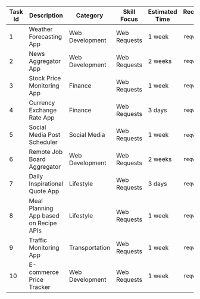 | Task Id | Description                                      | Category          | Skill Focus   | Estimated Time | Recommended Crates |
|---------|--------------------------------------------------|-------------------|---------------|----------------|--------------------|
| 1       | Weather Forecasting App                          | Web Development   | Web Requests  | 1 week         | `reqwest`          |
| 2       | News Aggregator App                             | Web Development   | Web Requests  | 2 weeks        | `reqwest`          |
| 3       | Stock Price Monitoring App                      | Finance           | Web Requests  | 1 week         | `reqwest`          |
| 4       | Currency Exchange Rate App                      | Finance           | Web Requests  | 3 days         | `reqwest`          |
| 5       | Social Media Post Scheduler                     | Social Media      | Web Requests  | 1 week         | `reqwest`, `chrono`|
| 6       | Remote Job Board Aggregator                     | Web Development   | Web Requests  | 2 weeks        | `reqwest`          |
| 7       | Daily Inspirational Quote App                   | Lifestyle         | Web Requests  | 3 days         | `reqwest`          |
| 8       | Meal Planning App based on Recipe APIs          | Lifestyle         | Web Requests  | 1 week         | `reqwest`          |
| 9       | Traffic Monitoring App                          | Transportation    | Web Requests  | 1 week         | `reqwest`          |
| 10      | E-commerce Price Tracker                        | Web Development   | Web Requests  | 1 week         | `reqwest`          |
